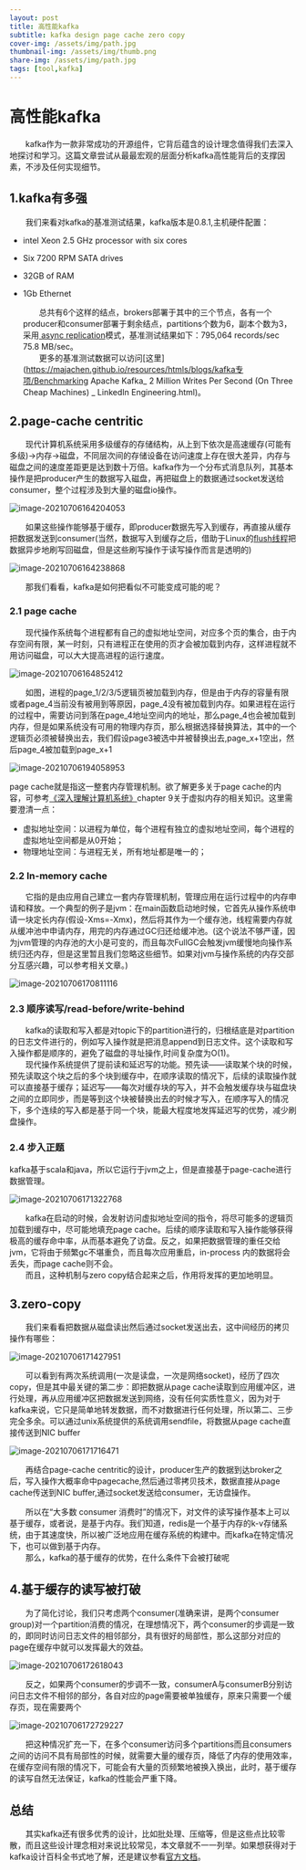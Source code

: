 ```yaml
---
layout: post
title: 高性能kafka
subtitle: kafka design page cache zero copy 
cover-img: /assets/img/path.jpg
thumbnail-img: /assets/img/thumb.png
share-img: /assets/img/path.jpg
tags: [tool,kafka]
---
```


# 高性能kafka

&emsp;&emsp;kafka作为一款非常成功的开源组件，它背后蕴含的设计理念值得我们去深入地探讨和学习。这篇文章尝试从最最宏观的层面分析kafka高性能背后的支撑因素，不涉及任何实现细节。
## 1.kafka有多强

&emsp;&emsp;我们来看对kafka的基准测试结果，kafka版本是0.8.1,主机硬件配置：

- intel Xeon 2.5 GHz processor with six cores

- Six 7200 RPM SATA drives

- 32GB of RAM

- 1Gb Ethernet

  &emsp;&emsp;总共有6个这样的结点，brokers部署于其中的三个节点，各有一个producer和consumer部署于剩余结点，partitions个数为6，副本个数为3，采用[ async replication]()模式，基准测试结果如下：795,064 records/sec 75.8 MB/sec。<br>
  &emsp;&emsp;更多的基准测试数据可以访问[这里](https://majachen.github.io/resources/htmls/blogs/kafka专项/Benchmarking Apache Kafka_ 2 Million Writes Per Second (On Three Cheap Machines) _ LinkedIn Engineering.html)。

## 2.page-cache centritic
&emsp;&emsp;现代计算机系统采用多级缓存的存储结构，从上到下依次是高速缓存(可能有多级)->内存->磁盘，不同层次间的存储设备在访问速度上存在很大差异，内存与磁盘之间的速度差距更是达到数十万倍。kafka作为一个分布式消息队列，其基本操作是把producer产生的数据写入磁盘，再把磁盘上的数据通过socket发送给consumer，整个过程涉及到大量的磁盘io操作。

![image-20210706164204053](https://gitee.com/xinyuanchen/image_collection/raw/master/image-20210706164204053.png)

&emsp;&emsp;如果这些操作能够基于缓存，即producer数据先写入到缓存，再直接从缓存把数据发送到consumer(当然，数据写入到缓存之后，借助于Linux的[flush线程]()把数据异步地刷写回磁盘，但是这些刷写操作于读写操作而言是透明的)

![image-20210706164238868](https://gitee.com/xinyuanchen/image_collection/raw/master/image-20210706164238868.png)

&emsp;&emsp;那我们看看，kafka是如何把看似不可能变成可能的呢？

### 2.1 page cache
&emsp;&emsp;现代操作系统每个进程都有自己的虚拟地址空间，对应多个页的集合，由于内存空间有限，某一时刻，只有进程正在使用的页才会被加载到内存，这样进程就不用访问磁盘，可以大大提高进程的运行速度。

![image-20210706164852412](https://gitee.com/xinyuanchen/image_collection/raw/master/image-20210706164852412.png)

&emsp;&emsp;如图，进程的page_1/2/3/5逻辑页被加载到内存，但是由于内存的容量有限或者page_4当前没有被用到等原因，page_4没有被加载到内存。如果进程在运行的过程中，需要访问到落在page_4地址空间内的地址，那么page_4也会被加载到内存，但是如果系统没有可用的物理内存页，那么根据选择替换算法，其中的一个逻辑页必须被替换出去，我们假设page3被选中并被替换出去,page_x+1空出，然后page_4被加载到page_x+1

![image-20210706194058953](https://gitee.com/xinyuanchen/image_collection/raw/master/image-20210706194058953.png)

page cache就是指这一整套内存管理机制。欲了解更多关于page cache的内容，可参考[《深入理解计算机系统》](https://github.com/MajaChen/resources)chapter 9关于虚拟内存的相关知识。这里需要澄清一点：<br>

- 虚拟地址空间：以进程为单位，每个进程有独立的虚拟地址空间，每个进程的虚拟地址空间都是从0开始；
- 物理地址空间：与进程无关，所有地址都是唯一的；

### 2.2 In-memory cache
&emsp;&emsp;它指的是由应用自己建立一套内存管理机制，管理应用在运行过程中的内存申请和释放。一个典型的例子是jvm：在main函数启动地时候，它首先从操作系统申请一块定长内存(假设-Xms=-Xmx)，然后将其作为一个缓存池，线程需要内存就从缓冲池中申请内存，用完的内存通过GC归还给缓冲池。(这个说法不够严谨，因为jvm管理的内存池的大小是可变的，而且每次FullGC会触发jvm缓慢地向操作系统归还内存，但是这里暂且我们忽略这些细节。如果对jvm与操作系统的内存交部分互感兴趣，可以参考相关文章。)

![image-20210706170811116](https://gitee.com/xinyuanchen/image_collection/raw/master/image-20210706170811116.png)

### 2.3 顺序读写/read-before/write-behind

 &emsp;&emsp;kafka的读取和写入都是对topic下的partition进行的，归根结底是对partition的日志文件进行的，例如写入操作就是把消息append到日志文件。这个读取和写入操作都是顺序的，避免了磁盘的寻址操作,时间复杂度为O(1)。<br>
&emsp;&emsp;现代操作系统提供了提前读和延迟写的功能。预先读——读取某个块的时候，预先读取这个块之后的多个块到缓存中，在顺序读取的情况下，后续的读取操作就可以直接基于缓存；延迟写——每次对缓存块的写入，并不会触发缓存块与磁盘块之间的立即同步，而是等到这个块被替换出去的时候才写入，在顺序写入的情况下，多个连续的写入都是基于同一个块，能最大程度地发挥延迟写的优势，减少刷盘操作。

### 2.4 步入正题

 kafka基于scala和java，所以它运行于jvm之上，但是直接基于page-cache进行数据管理。

![image-20210706171322768](https://gitee.com/xinyuanchen/image_collection/raw/master/image-20210706171322768.png)

&emsp;&emsp;kafka在启动的时候，会发射访问虚拟地址空间的指令，将尽可能多的逻辑页加载到缓存中，尽可能地填充page cache。后续的顺序读取和写入操作能够获得极高的缓存命中率，从而基本避免了访盘。反之，如果把数据管理的重任交给jvm，它将由于频繁gc不堪重负，而且每次应用重启，in-process 内的数据将会丢失，而page cache则不会。<br>
&emsp;&emsp;而且，这种机制与zero copy结合起来之后，作用将发挥的更加地明显。

## 3.zero-copy

 &emsp;&emsp;我们来看看把数据从磁盘读出然后通过socket发送出去，这中间经历的拷贝操作有哪些：

![image-20210706171427951](https://gitee.com/xinyuanchen/image_collection/raw/master/image-20210706171427951.png)

&emsp;&emsp;可以看到有两次系统调用(一次是读盘，一次是网络socket)，经历了四次copy，但是其中最关键的第二步：即把数据从page cache读取到应用缓冲区，进行处理，再从应用缓冲区把数据发送到网络，没有任何实质性意义，因为对于kafka来说，它只是简单地转发数据，而不对数据进行任何处理，所以第二、三步完全多余。可以通过unix系统提供的系统调用sendfile，将数据从page cache直接传送到NIC buffer

![image-20210706171716471](https://gitee.com/xinyuanchen/image_collection/raw/master/image-20210706171716471.png)

&emsp;&emsp;再结合page-cache centritic的设计，producer生产的数据到达broker之后，写入操作大概率命中pagecache,然后通过零拷贝技术，数据直接从page cache传送到NIC buffer,通过socket发送给consumer，无访盘操作。

&emsp;&emsp;所以在“大多数 consumer 消费时”的情况下，对文件的读写操作基本上可以基于缓存，或者说，是基于内存。我们知道，redis是一个基于内存的k-v存储系统，由于其速度快，所以被广泛地应用在缓存系统的构建中。而kafka在特定情况下，也可以做到基于内存。<br>
&emsp;&emsp;那么，kafka的基于缓存的优势，在什么条件下会被打破呢

## 4.基于缓存的读写被打破

&emsp;&emsp;为了简化讨论，我们只考虑两个consumer(准确来讲，是两个consumer group)对一个partition消费的情况，在理想情况下，两个consumer的步调是一致的，即同时访问日志文件的相邻部分，具有很好的局部性，那么这部分对应的page在缓存中就可以发挥最大的效益。

![image-20210706172618043](https://gitee.com/xinyuanchen/image_collection/raw/master/image-20210706172618043.png)

&emsp;&emsp;反之，如果两个consumer的步调不一致，consumerA与consumerB分别访问日志文件不相邻的部分，各自对应的page需要被单独缓存，原来只需要一个缓存页，现在需要两个

![image-20210706172729227](https://gitee.com/xinyuanchen/image_collection/raw/master/image-20210706172729227.png)

&emsp;&emsp;把这种情况扩充一下，在多个consumer访问多个partitions而且consumers之间的访问不具有局部性的时候，就需要大量的缓存页，降低了内存的使用效率，在缓存空间有限的情况下，可能会有大量的页频繁地被换入换出，此时，基于缓存的读写自然无法保证，kafka的性能会严重下降。

## 总结

&emsp;&emsp;其实kafka还有很多优秀的设计，比如批处理、压缩等，但是这些点比较零散，而且这些设计理念相对来说比较常见，本文章就不一一列举。如果想获得对于kafka设计百科全书式地了解，还是建议参看[官方文档](https://kafka.apachecn.org/)。